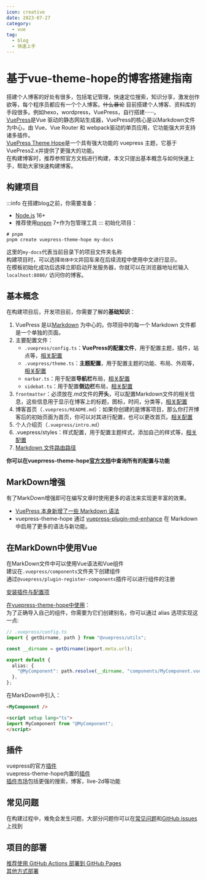 ```yaml
---
icon: creative
date: 2023-07-27
category:
  - vue
tag: 
  - blog
  - 快速上手
---
```

# 基于vue-theme-hope的博客搭建指南

搭建个人博客的好处有很多，包括笔记管理，快速定位搜索，知识分享，激发创作欲等，每个程序员都应有一个个人博客。~~什么暴论~~
目前搭建个人博客、资料库的手段很多。例如hexo，wordpress，VuePress，自行搭建······。  
[VuePress](https://v2.vuepress.vuejs.org/zh/)是Vue 驱动的静态网站生成器，VuePress的核心是以Markdown文件为中心，由 Vue、Vue Router 和 webpack驱动的单页应用，它功能强大并支持诸多插件。   
[VuePress Theme Hope](https://theme-hope.vuejs.press/zh/)是一个具有强大功能的 vuepress 主题，它基于VuePress2.x并提供了更强大的功能。  
在构建博客时，推荐参照官方文档进行构建，本文只提出基本概念与如何快速上手，帮助大家快速构建博客。

## 构建项目
:::info
在搭建blog之前，你需要准备：
- [Node.js](https://nodejs.org/zh-cn) 16+
- 推荐使用[pnpm](https://pnpm.io/) 7+作为包管理工具
:::
初始化项目：
```shell
# pnpm
pnpm create vuepress-theme-hope my-docs
```
这里的`my-docs`代表当前目录下的项目文件夹名称  
构建项目时，可以选择`简体中文`并回车来在后续流程中使用中文进行显示。  
在模板初始化成功后选择立即启动开发服务器，你就可以在浏览器地址栏输入 `localhost:8080/` 访问你的博客。

## 基本概念
在构建项目后，开发项目前，你需要了解的**基础知识**：  
1. VuePress 是以[Markdown](https://theme-hope.vuejs.press/zh/cookbook/markdown/) 为中心的。你项目中的每一个 Markdown 文件都是一个单独的页面。  
2. 主要配置文件：  
   - `.vuepress/config.ts`：**VuePress的配置文件**，用于配置主题，插件，站点等，[相关配置](https://vuejs.press/zh/reference/config.html)
   - `.vuepress/theme.ts`：**主题配置**，用于配置主题的功能、布局、外观等，[相关配置](https://theme-hope.vuejs.press/zh/config/theme/layout.html)
   - `narbar.ts`：用于配置**导航栏**布局，[相关配置](https://theme-hope.vuejs.press/zh/guide/layout/navbar.html)
   - `sidebat.ts`：用于配置**侧边栏**布局，[相关配置](https://theme-hope.vuejs.press/zh/guide/layout/sidebar.html)
3. `frontmatter`：必须放在.md文件的**开头**，可以配置Markdown文件的相关信息，这些信息用于显示在博客上的标题，图标，时间，分类等，[相关配置](https://theme-hope.vuejs.press/zh/config/frontmatter/)
4. 博客首页（`.vuepress/README.md`）：如果你创建的是博客项目，那么你打开博客后的初始页面为首页，你可以对其进行配置，也可以更改首页。[相关配置](https://theme-hope.vuejs.press/zh/guide/blog/)
5. 个人介绍页（`.vuepress/intro.md`）
6. .vuepress/styles：样式配置，用于配置主题样式，添加自己的样式等，[相关配置](https://theme-hope.vuejs.press/zh/config/style.html)
7. [Markdown 文件路由路径](https://theme-hope.vuejs.press/zh/cookbook/tutorial/content.html#%E9%A1%B5%E9%9D%A2%E7%9A%84%E7%94%9F%E6%88%90)

**你可以在vueprress-theme-hope[官方文档](https://theme-hope.vuejs.press/zh/)中查询所有的配置与功能**
## MarkDown增强
有了MarkDown增强即可在编写文章时使用更多的语法来实现更丰富的效果。  
- [VuePress 本身新增了一些 Markdown 语法](https://v2.vuepress.vuejs.org/zh/guide/markdown.html#%E8%AF%AD%E6%B3%95%E6%89%A9%E5%B1%95)  
- vuepress-theme-hope 通过 [vuepress-plugin-md-enhance](https://plugin-md-enhance.vuejs.press/zh/) 在 Markdown 中启用了更多的语法与新功能。

## 在MarkDown中使用Vue
在MarkDown文件中可以使用Vue语法和Vue组件  
建议在`.vuepress/components`文件夹下创建组件  
通过`@vuepress/plugin-register-components`插件可以进行组件的注册  

[安装插件与配置项](https://vuejs.press/zh/reference/plugin/register-components.html) 

[在vuepress-theme-hope中使用](https://theme-hope.vuejs.press/zh/cookbook/customize/component.html#%E5%9C%A8-markdown-%E4%B8%AD%E4%BD%BF%E7%94%A8-vue-%E8%AF%AD%E6%B3%95%E4%B8%8E%E7%BB%84%E4%BB%B6)：   
为了正确导入自己的组件，你需要为它们创建别名，你可以通过 alias 选项实现这一点:
```ts
// .vuepress/config.ts
import { getDirname, path } from "@vuepress/utils";

const __dirname = getDirname(import.meta.url);

export default {
  alias: {
    "@MyComponent": path.resolve(__dirname, "components/MyComponent.vue"),
  },
};
```
在MarkDown中引入：
```md
<MyComponent />

<script setup lang="ts">
import MyComponent from "@MyComponent";
</script>
```
## 插件
vuepress的官方[插件](https://vuejs.press/zh/reference/plugin/)  
vuepress-theme-hope内置的[插件](https://theme-hope.vuejs.press/zh/config/plugins/)  
[插件市场](https://marketplace.vuejs.press/zh/)包括更强的搜索，博客，live-2d等功能

## 常见问题
在构建过程中，难免会发生问题，大部分问题你可以在[常见问题](https://theme-hope.vuejs.press/zh/faq/)和[GitHub issues](https://github.com/vuepress-theme-hope/vuepress-theme-hope/issues)上找到

## 项目的部署
[推荐使用 GitHub Actions 部署到 GitHub Pages](https://t4mako.github.io/code/%E8%BF%90%E7%BB%B4%E4%B8%8E%E9%83%A8%E7%BD%B2/GitHub%20Actions.html)  
[其他方式部署](https://vuejs.press/zh/guide/deployment.html)  
